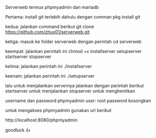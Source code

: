 Serverweb termux phpmyadmin dan mariadb

Pertama:
install git terlebih dahulu dengan comman 
pkg install git

kedua: 
jalankan command berikut
git clone https://github.com/zhux01/serverweb.git

ketiga:
masuk ke folder serverweb dengan perintah 
cd serverweb

keempat:
jalankan perintah ini
chmod +x installserver setupserver startserver stopserver

kelima: 
jalankan perintah ini
./installserver

keenam: 
jalankan perintah ini
./setupserver

lalu untuk menjalankan servernya jalankan dengan perintah berikut
startserver untuk menjalankan
stopserver untuk menghentikan

username dan password phpmyadmin
user: root
password kosongkan

untuk mengakses phpmyadmin gunakan url berikut

http://localhost:8080/phpmyadmin

goodluck 👍
